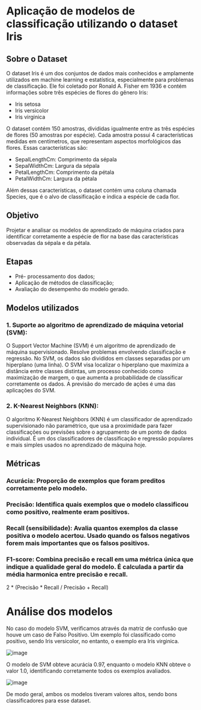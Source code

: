# Aplicação de modelos de classificação utilizando o dataset Iris
 ## Sobre o Dataset
 O dataset Iris é um dos conjuntos de dados mais conhecidos e amplamente utilizados em
 machine learning e estatística, especialmente para problemas de classificação. Ele foi
 coletado por Ronald A. Fisher em 1936 e contém informações sobre três espécies de flores
 do gênero Iris:
 * Iris setosa
 * Iris versicolor
 * Iris virginica
 
 O dataset contém 150 amostras, divididas igualmente entre as três espécies de flores (50
 amostras por espécie). Cada amostra possui 4 características medidas em centímetros, que
 representam aspectos morfológicos das flores. Essas características são:
 
 * SepalLengthCm: Comprimento da sépala
 * SepalWidthCm: Largura da sépala
 * PetalLengthCm: Comprimento da pétala
 * PetalWidthCm: Largura da pétala
   
 Além dessas características, o dataset contém uma coluna chamada Species, que é o alvo
 de classificação e indica a espécie de cada flor.

## Objetivo 
Projetar e analisar os modelos de aprendizado de máquina criados para identificar corretamente a espécie de flor na base das características observadas da sépala e da pétala.

## Etapas
* Pré- processamento dos dados;
* Aplicação de métodos de classificação;
* Avaliação do desempenho do modelo gerado.

## Modelos utilizados 
### 1. Suporte ao algoritmo de aprendizado de máquina vetorial (SVM):

O Support Vector Machine (SVM) é um algoritmo de aprendizado de máquina supervisionado. Resolve problemas envolvendo classificação e regressão. No SVM, os dados são divididos em classes separadas por um hiperplano (uma linha). O SVM visa localizar o hiperplano que maximiza a distância entre classes distintas, um processo conhecido como maximização de margem, o que aumenta a probabilidade de classificar corretamente os dados. A previsão do mercado de ações é uma das aplicações do SVM.

### 2. K-Nearest Neighbors (KNN):
O algoritmo K-Nearest Neighbors (KNN) é um classificador de aprendizado supervisionado não paramétrico, que usa a proximidade para fazer classificações ou previsões sobre o agrupamento de um ponto de dados individual. É um dos classificadores de classificação e regressão populares e mais simples usados no aprendizado de máquina hoje.

## Métricas 
### Acurácia: Proporção de exemplos que foram preditos corretamente pelo modelo.
### Precisão: Identifica quais exemplos que o modelo classificou como positivo, realmente eram positivos.
### Recall (sensibilidade): Avalia quantos exemplos da classe positiva o modelo acertou. Usado quando os falsos negativos forem mais importantes que os falsos positivos.
### F1-score: Combina precisão e recall em uma métrica única que indique a qualidade geral do modelo. É calculada a partir da média harmonica entre precisão e recall.

2 *  (Precisão * Recall / Precisão + Recall)

# Análise dos modelos
No caso do modelo SVM, verificamos através da matriz de confusão que houve um caso de Falso Positivo. Um exemplo foi classificado como positivo, sendo Iris versicolor, no entanto, o exemplo era Iris virginica.

![image](https://github.com/user-attachments/assets/6e051df7-5f16-406a-bad8-2f5b3bd5dbf9)

O modelo de SVM obteve acurácia 0.97, enquanto o modelo KNN obteve o valor 1.0, identificando corretamente todos os exemplos avaliados. 

![image](https://github.com/user-attachments/assets/f6a6d0fb-5704-45c8-9035-29c52caa54ec)

De modo geral, ambos os modelos tiveram valores altos, sendo bons classificadores para esse dataset.
